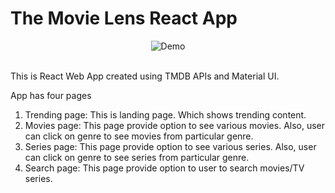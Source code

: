 # The Movie Lens React App
<div align="center">
  <img alt="Demo" src="preview.png" />
</div>

<br/>

This is React Web App created using TMDB APIs and Material UI. 

App has four pages
1. Trending page: This is landing page. Which shows trending content.
2. Movies page: This page provide option to see various movies. Also, user can click on genre to see movies from particular genre.
3. Series page: This page provide option to see various series. Also, user can click on genre to see series from particular genre.
4. Search page: This page provide option to user to search movies/TV series.
